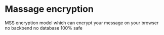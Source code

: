 # Massage encryption
MSS encryption model which can encrypt your message on your browser
no backbend no database 100% safe
